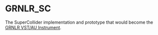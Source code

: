 # GRNLR_SC
The SuperCollider implementation and prototype that would become the [GRNLR VST/AU Instrument](http://github.com/passivist/GRNLR). 
